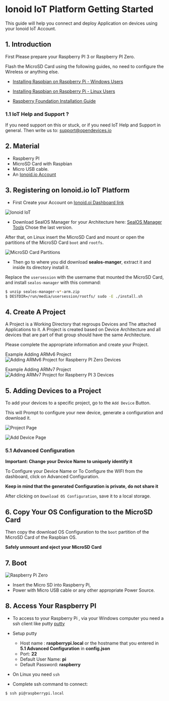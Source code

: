 # Ionoid IoT Platform Getting Started

This guide will help you connect and deploy Application on devices
using your Ionoid IoT Account.


## 1. Introduction

First Please prepare your Raspberry PI 3 or Raspberry PI Zero.

Flash the MicroSD Card using the following guides, no need to configure
the Wireless or anything else.

* [Installing Raspbian on Raspberry Pi - Windows
Users](https://github.com/opendevices/iot.apps/blob/master/doc/od-iot-raspbian-rpi-zero-windows.md)


* [Installing Raspbian on Raspberry Pi -
Linux Users](https://github.com/opendevices/iot.apps/blob/master/doc/od-iot-install-raspbian-linux-gui.md)


* [Raspberry Foundation Installation
Guide](https://www.raspberrypi.org/documentation/installation/installing-images/)


### 1.1 IoT Help and Support ?

If you need support on this or stuck, or if you need IoT Help and
Support in general. Then write us to: support@opendevices.io




## 2. Material

* Raspberry PI
* MicroSD Card with Raspbian
* Micro USB cable.
* An [Ionoid.io Account](https://dashboard.ionoid.io/)





## 3. Registering on Ionoid.io IoT Platform

* First Create your Account on [Ionoid.oi Dashboard link](https://dashboard.ionoid.io/)

![Ionoid IoT](https://raw.githubusercontent.com/opendevices/iot.apps/master/gettingstarted/images/ionoid.png)


* Download SealOS Manager for your Architecture here: [SealOS Manager Tools](https://github.com/opendevices/packages/tree/master/sealos-manager/download/beta)
Chose the last version.


After that, on Linux insert the MicroSD Card and mount or open the partitions of the
MicroSD Card `boot` and `rootfs`.


![MicroSD Card Partitions](https://raw.githubusercontent.com/opendevices/iot.apps/master/gettingstarted/images/sdcard-boot-and-rootfs.png)



* Then go to where you did download **sealos-manger**, extract it and inside its directory install it.

Replace the `usersession` with the username that mounted the MicroSD Card, and
install `sealos-manager` with this command:

```bash
$ unzip sealos-manager-v*-arm.zip
$ DESTDIR=/run/media/usersession/rootfs/ sudo -E ./install.sh
```

## 4. Create A Project

A Project is a Working Directory that regroups Devices and The attached
Applications to it. A Project is created based on Device Architecture
and all devices that are part of that group should have the same
Architecture.


Please complete the appropriate information and create your Project.


Example Adding ARMv6 Project
![Adding ARMv6 Project for Raspberry PI Zero Devices](https://raw.githubusercontent.com/opendevices/iot.apps/master/gettingstarted/images/project-armv6.png)


Example Adding ARMv7 Project
![Adding ARMv7 Project for Raspberry PI 3 Devices](https://raw.githubusercontent.com/opendevices/iot.apps/master/gettingstarted/images/project-armv7.png)


## 5. Adding Devices to a Project

To add your devices to a specific project, go to the `Add Device`
Button.

This will Prompt to configure your new device, generate a configuration
and download it.


![Project Page](https://raw.githubusercontent.com/opendevices/iot.apps/master/gettingstarted/images/project-page.png)

![Add Device Page](https://raw.githubusercontent.com/opendevices/iot.apps/master/gettingstarted/images/add-device.png)


### 5.1 Advanced Configuration

**Important: Change your Device Name to uniquely identify it**


To Configure your Device Name or To Configure the WIFI from the
dashboard, click on Advanced Configuration.

**Keep in mind that the generated Configuration is private, do not share
it**


After clicking on `Download OS Configuration`, save it to a local
storage.


## 6. Copy Your OS Configuration to the MicroSD Card

Then copy the download OS Configuration to the `boot` partition of the MicroSD
Card of the Raspbian OS.

**Safely unmount and eject your MicroSD Card**


## 7. Boot

![Raspberry Pi Zero](https://github.com/opendevices/iot.apps/blob/master/gettingstarted/images/RpiZero.jpg)

- Insert the Micro SD into Raspberry Pi,
- Power with Micro USB cable or any other appropriate Power Source.



## 8. Access Your Raspberry PI

- To access to your Raspberry Pi , via your Windows computer you need a ssh client
  like putty [putty](https://www.chiark.greenend.org.uk/~sgtatham/putty/latest.html)

- Setup putty
  * Host name : **raspberrypi.local** or the hostname that you entered
  in **5.1 Advanced Configuration** in **config.json**
  * Port: **22**
  * Default User Name: **pi**
  * Default Password: **raspberry**



- On Linux you need `ssh`

- Complete ssh command to connect:

```bash
$ ssh pi@raspberrypi.local
```

